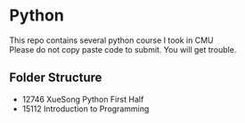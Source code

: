 # Python
This repo contains several python course I took in CMU <br>
Please do not copy paste code to submit. You will get trouble.

## Folder Structure
* 12746 XueSong Python First Half
* 15112 Introduction to Programming
